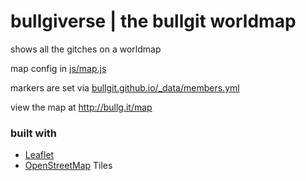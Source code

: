 # bullgiverse | the bullgit worldmap

shows all the gitches on a worldmap

map config in [js/map.js](https://github.com/bullgit/map/blob/gh-pages/js/map.js)

markers are set via [bullgit.github.io/_data/members.yml](https://github.com/bullgit/bullgit.github.io/blob/master/_data/members.yml)

view the map at http://bullg.it/map

### built with

- [Leaflet](http://leafletjs.com/)
- [OpenStreetMap](http://www.openstreetmap.org) Tiles
